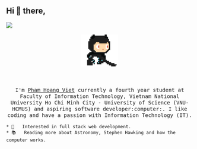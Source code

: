 ## Hi :wave: there, 
![](https://komarev.com/ghpvc/?username=phamhoangviet261&color=dc143c)
<p align="center">
  <img src="https://raw.githubusercontent.com/phamhoangviet261/phamhoangviet261/master/img/github.gif" width=100>
  <br><br>  
  <br><br>
  <samp>
    I'm <a href="https://phamhoangviet261.github.io/">Pham Hoang Viet</a> currently a fourth year student at Faculty of Information Technology, Vietnam National University Ho Chi Minh City - University of Science (VNU-HCMUS) and aspiring software developer:computer:. I like coding and have a passion with Information Technology (IT). <br>
    
    
    * 🧐   Interested in full stack web development.
    * 📚   Reading more about Astronomy, Stephen Hawking and how the computer works.
  </samp>
</p>


